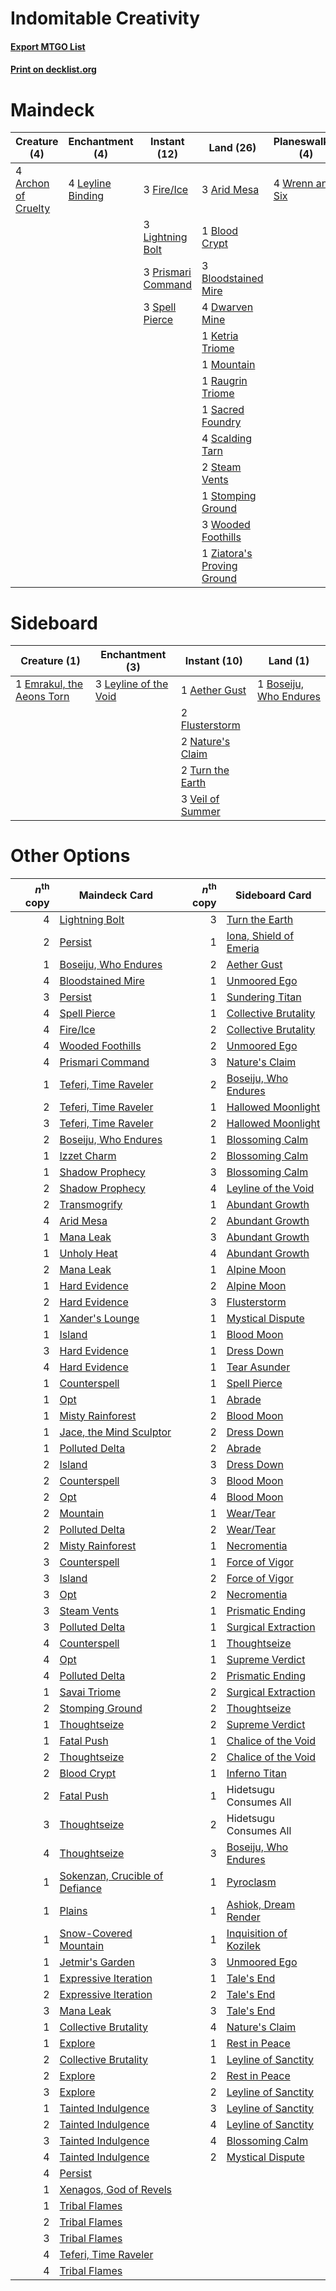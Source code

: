 # Indomitable Creativity

#### [Export MTGO List](../collection/Indomitable%20Creativity/Indomitable%20Creativity.txt)
#### [Print on decklist.org](http://decklist.org/?deckmain=4%09Archon%20of%20Cruelty%0A3%09Arid%20Mesa%0A1%09Blood%20Crypt%0A3%09Bloodstained%20Mire%0A4%09Dwarven%20Mine%0A4%09Fable%20of%20the%20Mirror-Breaker%0A3%09Fire/Ice%0A4%09Indomitable%20Creativity%0A1%09Ketria%20Triome%0A4%09Leyline%20Binding%0A3%09Lightning%20Bolt%0A1%09Mountain%0A1%09Persist%0A3%09Prismari%20Command%0A1%09Raugrin%20Triome%0A1%09Sacred%20Foundry%0A4%09Scalding%20Tarn%0A3%09Spell%20Pierce%0A2%09Steam%20Vents%0A1%09Stomping%20Ground%0A1%09Transmogrify%0A3%09Wooded%20Foothills%0A4%09Wrenn%20and%20Six%0A1%09Ziatora's%20Proving%20Ground&deckside=1%09Aether%20Gust%0A1%09Boseiju,%20Who%20Endures%0A1%09Emrakul,%20the%20Aeons%20Torn%0A2%09Flusterstorm%0A3%09Leyline%20of%20the%20Void%0A2%09Nature's%20Claim%0A2%09Turn%20the%20Earth%0A3%09Veil%20of%20Summer)
# Maindeck

|                                         Creature (4)                                         |                                      Enchantment (4)                                       |                                        Instant (12)                                         |                                              Land (26)                                              |                                     Planeswalker (4)                                     |                                            Sorcery (6)                                            |         Unknown (4)         |
|----------------------------------------------------------------------------------------------|--------------------------------------------------------------------------------------------|---------------------------------------------------------------------------------------------|-----------------------------------------------------------------------------------------------------|------------------------------------------------------------------------------------------|---------------------------------------------------------------------------------------------------|-----------------------------|
|4 [Archon of Cruelty](http://gatherer.wizards.com/Pages/Card/Details.aspx?multiverseid=522151)|4 [Leyline Binding](http://gatherer.wizards.com/Pages/Card/Details.aspx?multiverseid=574504)|3 [Fire/Ice](http://gatherer.wizards.com/Pages/Card/Details.aspx?multiverseid=27165)         |3 [Arid Mesa](http://gatherer.wizards.com/Pages/Card/Details.aspx?multiverseid=405092)               |4 [Wrenn and Six](http://gatherer.wizards.com/Pages/Card/Details.aspx?multiverseid=464166)|4 [Indomitable Creativity](http://gatherer.wizards.com/Pages/Card/Details.aspx?multiverseid=423752)|4 Fable of the Mirror-Breaker|
|                                                                                              |                                                                                            |3 [Lightning Bolt](http://gatherer.wizards.com/Pages/Card/Details.aspx?multiverseid=806)     |1 [Blood Crypt](http://gatherer.wizards.com/Pages/Card/Details.aspx?multiverseid=97102)              |                                                                                          |1 [Persist](http://gatherer.wizards.com/Pages/Card/Details.aspx?multiverseid=522172)               |                             |
|                                                                                              |                                                                                            |3 [Prismari Command](http://gatherer.wizards.com/Pages/Card/Details.aspx?multiverseid=513706)|3 [Bloodstained Mire](http://gatherer.wizards.com/Pages/Card/Details.aspx?multiverseid=405094)       |                                                                                          |1 [Transmogrify](http://gatherer.wizards.com/Pages/Card/Details.aspx?multiverseid=485490)          |                             |
|                                                                                              |                                                                                            |3 [Spell Pierce](http://gatherer.wizards.com/Pages/Card/Details.aspx?multiverseid=425876)    |4 [Dwarven Mine](http://gatherer.wizards.com/Pages/Card/Details.aspx?multiverseid=473205)            |                                                                                          |                                                                                                   |                             |
|                                                                                              |                                                                                            |                                                                                             |1 [Ketria Triome](http://gatherer.wizards.com/Pages/Card/Details.aspx?multiverseid=479770)           |                                                                                          |                                                                                                   |                             |
|                                                                                              |                                                                                            |                                                                                             |1 [Mountain](http://gatherer.wizards.com/Pages/Card/Details.aspx?multiverseid=439859)                |                                                                                          |                                                                                                   |                             |
|                                                                                              |                                                                                            |                                                                                             |1 [Raugrin Triome](http://gatherer.wizards.com/Pages/Card/Details.aspx?multiverseid=479771)          |                                                                                          |                                                                                                   |                             |
|                                                                                              |                                                                                            |                                                                                             |1 [Sacred Foundry](http://gatherer.wizards.com/Pages/Card/Details.aspx?multiverseid=405106)          |                                                                                          |                                                                                                   |                             |
|                                                                                              |                                                                                            |                                                                                             |4 [Scalding Tarn](http://gatherer.wizards.com/Pages/Card/Details.aspx?multiverseid=405107)           |                                                                                          |                                                                                                   |                             |
|                                                                                              |                                                                                            |                                                                                             |2 [Steam Vents](http://gatherer.wizards.com/Pages/Card/Details.aspx?multiverseid=405109)             |                                                                                          |                                                                                                   |                             |
|                                                                                              |                                                                                            |                                                                                             |1 [Stomping Ground](http://gatherer.wizards.com/Pages/Card/Details.aspx?multiverseid=405110)         |                                                                                          |                                                                                                   |                             |
|                                                                                              |                                                                                            |                                                                                             |3 [Wooded Foothills](http://gatherer.wizards.com/Pages/Card/Details.aspx?multiverseid=405116)        |                                                                                          |                                                                                                   |                             |
|                                                                                              |                                                                                            |                                                                                             |1 [Ziatora's Proving Ground](http://gatherer.wizards.com/Pages/Card/Details.aspx?multiverseid=555462)|                                                                                          |                                                                                                   |                             |


# Sideboard

|                                            Creature (1)                                            |                                        Enchantment (3)                                         |                                       Instant (10)                                        |                                            Land (1)                                             |
|----------------------------------------------------------------------------------------------------|------------------------------------------------------------------------------------------------|-------------------------------------------------------------------------------------------|-------------------------------------------------------------------------------------------------|
|1 [Emrakul, the Aeons Torn](http://gatherer.wizards.com/Pages/Card/Details.aspx?multiverseid=397905)|3 [Leyline of the Void](http://gatherer.wizards.com/Pages/Card/Details.aspx?multiverseid=107682)|1 [Aether Gust](http://gatherer.wizards.com/Pages/Card/Details.aspx?multiverseid=466796)   |1 [Boseiju, Who Endures](http://gatherer.wizards.com/Pages/Card/Details.aspx?multiverseid=548579)|
|                                                                                                    |                                                                                                |2 [Flusterstorm](http://gatherer.wizards.com/Pages/Card/Details.aspx?multiverseid=228255)  |                                                                                                 |
|                                                                                                    |                                                                                                |2 [Nature's Claim](http://gatherer.wizards.com/Pages/Card/Details.aspx?multiverseid=382316)|                                                                                                 |
|                                                                                                    |                                                                                                |2 [Turn the Earth](http://gatherer.wizards.com/Pages/Card/Details.aspx?multiverseid=534996)|                                                                                                 |
|                                                                                                    |                                                                                                |3 [Veil of Summer](http://gatherer.wizards.com/Pages/Card/Details.aspx?multiverseid=466952)|                                                                                                 |


# Other Options

|*n*<sup>th</sup> copy|                                              Maindeck Card                                              |*n*<sup>th</sup> copy|                                         Sideboard Card                                          |
|--------------------:|---------------------------------------------------------------------------------------------------------|--------------------:|-------------------------------------------------------------------------------------------------|
|                    4|[Lightning Bolt](http://gatherer.wizards.com/Pages/Card/Details.aspx?multiverseid=806)                   |                    3|[Turn the Earth](http://gatherer.wizards.com/Pages/Card/Details.aspx?multiverseid=534996)        |
|                    2|[Persist](http://gatherer.wizards.com/Pages/Card/Details.aspx?multiverseid=522172)                       |                    1|[Iona, Shield of Emeria](http://gatherer.wizards.com/Pages/Card/Details.aspx?multiverseid=397800)|
|                    1|[Boseiju, Who Endures](http://gatherer.wizards.com/Pages/Card/Details.aspx?multiverseid=548579)          |                    2|[Aether Gust](http://gatherer.wizards.com/Pages/Card/Details.aspx?multiverseid=466796)           |
|                    4|[Bloodstained Mire](http://gatherer.wizards.com/Pages/Card/Details.aspx?multiverseid=405094)             |                    1|[Unmoored Ego](http://gatherer.wizards.com/Pages/Card/Details.aspx?multiverseid=452962)          |
|                    3|[Persist](http://gatherer.wizards.com/Pages/Card/Details.aspx?multiverseid=522172)                       |                    1|[Sundering Titan](http://gatherer.wizards.com/Pages/Card/Details.aspx?multiverseid=442222)       |
|                    4|[Spell Pierce](http://gatherer.wizards.com/Pages/Card/Details.aspx?multiverseid=425876)                  |                    1|[Collective Brutality](http://gatherer.wizards.com/Pages/Card/Details.aspx?multiverseid=414380)  |
|                    4|[Fire/Ice](http://gatherer.wizards.com/Pages/Card/Details.aspx?multiverseid=27165)                       |                    2|[Collective Brutality](http://gatherer.wizards.com/Pages/Card/Details.aspx?multiverseid=414380)  |
|                    4|[Wooded Foothills](http://gatherer.wizards.com/Pages/Card/Details.aspx?multiverseid=405116)              |                    2|[Unmoored Ego](http://gatherer.wizards.com/Pages/Card/Details.aspx?multiverseid=452962)          |
|                    4|[Prismari Command](http://gatherer.wizards.com/Pages/Card/Details.aspx?multiverseid=513706)              |                    3|[Nature's Claim](http://gatherer.wizards.com/Pages/Card/Details.aspx?multiverseid=382316)        |
|                    1|[Teferi, Time Raveler](http://gatherer.wizards.com/Pages/Card/Details.aspx?multiverseid=461148)          |                    2|[Boseiju, Who Endures](http://gatherer.wizards.com/Pages/Card/Details.aspx?multiverseid=548579)  |
|                    2|[Teferi, Time Raveler](http://gatherer.wizards.com/Pages/Card/Details.aspx?multiverseid=461148)          |                    1|[Hallowed Moonlight](http://gatherer.wizards.com/Pages/Card/Details.aspx?multiverseid=398505)    |
|                    3|[Teferi, Time Raveler](http://gatherer.wizards.com/Pages/Card/Details.aspx?multiverseid=461148)          |                    2|[Hallowed Moonlight](http://gatherer.wizards.com/Pages/Card/Details.aspx?multiverseid=398505)    |
|                    2|[Boseiju, Who Endures](http://gatherer.wizards.com/Pages/Card/Details.aspx?multiverseid=548579)          |                    1|[Blossoming Calm](http://gatherer.wizards.com/Pages/Card/Details.aspx?multiverseid=522083)       |
|                    1|[Izzet Charm](http://gatherer.wizards.com/Pages/Card/Details.aspx?multiverseid=338413)                   |                    2|[Blossoming Calm](http://gatherer.wizards.com/Pages/Card/Details.aspx?multiverseid=522083)       |
|                    1|[Shadow Prophecy](http://gatherer.wizards.com/Pages/Card/Details.aspx?multiverseid=574585)               |                    3|[Blossoming Calm](http://gatherer.wizards.com/Pages/Card/Details.aspx?multiverseid=522083)       |
|                    2|[Shadow Prophecy](http://gatherer.wizards.com/Pages/Card/Details.aspx?multiverseid=574585)               |                    4|[Leyline of the Void](http://gatherer.wizards.com/Pages/Card/Details.aspx?multiverseid=107682)   |
|                    2|[Transmogrify](http://gatherer.wizards.com/Pages/Card/Details.aspx?multiverseid=485490)                  |                    1|[Abundant Growth](http://gatherer.wizards.com/Pages/Card/Details.aspx?multiverseid=240017)       |
|                    4|[Arid Mesa](http://gatherer.wizards.com/Pages/Card/Details.aspx?multiverseid=405092)                     |                    2|[Abundant Growth](http://gatherer.wizards.com/Pages/Card/Details.aspx?multiverseid=240017)       |
|                    1|[Mana Leak](http://gatherer.wizards.com/Pages/Card/Details.aspx?multiverseid=45242)                      |                    3|[Abundant Growth](http://gatherer.wizards.com/Pages/Card/Details.aspx?multiverseid=240017)       |
|                    1|[Unholy Heat](http://gatherer.wizards.com/Pages/Card/Details.aspx?multiverseid=522221)                   |                    4|[Abundant Growth](http://gatherer.wizards.com/Pages/Card/Details.aspx?multiverseid=240017)       |
|                    2|[Mana Leak](http://gatherer.wizards.com/Pages/Card/Details.aspx?multiverseid=45242)                      |                    1|[Alpine Moon](http://gatherer.wizards.com/Pages/Card/Details.aspx?multiverseid=447264)           |
|                    1|[Hard Evidence](http://gatherer.wizards.com/Pages/Card/Details.aspx?multiverseid=522122)                 |                    2|[Alpine Moon](http://gatherer.wizards.com/Pages/Card/Details.aspx?multiverseid=447264)           |
|                    2|[Hard Evidence](http://gatherer.wizards.com/Pages/Card/Details.aspx?multiverseid=522122)                 |                    3|[Flusterstorm](http://gatherer.wizards.com/Pages/Card/Details.aspx?multiverseid=228255)          |
|                    1|[Xander's Lounge](http://gatherer.wizards.com/Pages/Card/Details.aspx?multiverseid=555461)               |                    1|[Mystical Dispute](http://gatherer.wizards.com/Pages/Card/Details.aspx?multiverseid=473020)      |
|                    1|[Island](http://gatherer.wizards.com/Pages/Card/Details.aspx?multiverseid=439857)                        |                    1|[Blood Moon](http://gatherer.wizards.com/Pages/Card/Details.aspx?multiverseid=45386)             |
|                    3|[Hard Evidence](http://gatherer.wizards.com/Pages/Card/Details.aspx?multiverseid=522122)                 |                    1|[Dress Down](http://gatherer.wizards.com/Pages/Card/Details.aspx?multiverseid=522115)            |
|                    4|[Hard Evidence](http://gatherer.wizards.com/Pages/Card/Details.aspx?multiverseid=522122)                 |                    1|[Tear Asunder](http://gatherer.wizards.com/Pages/Card/Details.aspx?multiverseid=574663)          |
|                    1|[Counterspell](http://gatherer.wizards.com/Pages/Card/Details.aspx?multiverseid=699)                     |                    1|[Spell Pierce](http://gatherer.wizards.com/Pages/Card/Details.aspx?multiverseid=425876)          |
|                    1|[Opt](http://gatherer.wizards.com/Pages/Card/Details.aspx?multiverseid=442948)                           |                    1|[Abrade](http://gatherer.wizards.com/Pages/Card/Details.aspx?multiverseid=430772)                |
|                    1|[Misty Rainforest](http://gatherer.wizards.com/Pages/Card/Details.aspx?multiverseid=405102)              |                    2|[Blood Moon](http://gatherer.wizards.com/Pages/Card/Details.aspx?multiverseid=45386)             |
|                    1|[Jace, the Mind Sculptor](http://gatherer.wizards.com/Pages/Card/Details.aspx?multiverseid=442051)       |                    2|[Dress Down](http://gatherer.wizards.com/Pages/Card/Details.aspx?multiverseid=522115)            |
|                    1|[Polluted Delta](http://gatherer.wizards.com/Pages/Card/Details.aspx?multiverseid=405104)                |                    2|[Abrade](http://gatherer.wizards.com/Pages/Card/Details.aspx?multiverseid=430772)                |
|                    2|[Island](http://gatherer.wizards.com/Pages/Card/Details.aspx?multiverseid=439857)                        |                    3|[Dress Down](http://gatherer.wizards.com/Pages/Card/Details.aspx?multiverseid=522115)            |
|                    2|[Counterspell](http://gatherer.wizards.com/Pages/Card/Details.aspx?multiverseid=699)                     |                    3|[Blood Moon](http://gatherer.wizards.com/Pages/Card/Details.aspx?multiverseid=45386)             |
|                    2|[Opt](http://gatherer.wizards.com/Pages/Card/Details.aspx?multiverseid=442948)                           |                    4|[Blood Moon](http://gatherer.wizards.com/Pages/Card/Details.aspx?multiverseid=45386)             |
|                    2|[Mountain](http://gatherer.wizards.com/Pages/Card/Details.aspx?multiverseid=439859)                      |                    1|[Wear/Tear](http://gatherer.wizards.com/Pages/Card/Details.aspx?multiverseid=368950)             |
|                    2|[Polluted Delta](http://gatherer.wizards.com/Pages/Card/Details.aspx?multiverseid=405104)                |                    2|[Wear/Tear](http://gatherer.wizards.com/Pages/Card/Details.aspx?multiverseid=368950)             |
|                    2|[Misty Rainforest](http://gatherer.wizards.com/Pages/Card/Details.aspx?multiverseid=405102)              |                    1|[Necromentia](http://gatherer.wizards.com/Pages/Card/Details.aspx?multiverseid=485439)           |
|                    3|[Counterspell](http://gatherer.wizards.com/Pages/Card/Details.aspx?multiverseid=699)                     |                    1|[Force of Vigor](http://gatherer.wizards.com/Pages/Card/Details.aspx?multiverseid=464113)        |
|                    3|[Island](http://gatherer.wizards.com/Pages/Card/Details.aspx?multiverseid=439857)                        |                    2|[Force of Vigor](http://gatherer.wizards.com/Pages/Card/Details.aspx?multiverseid=464113)        |
|                    3|[Opt](http://gatherer.wizards.com/Pages/Card/Details.aspx?multiverseid=442948)                           |                    2|[Necromentia](http://gatherer.wizards.com/Pages/Card/Details.aspx?multiverseid=485439)           |
|                    3|[Steam Vents](http://gatherer.wizards.com/Pages/Card/Details.aspx?multiverseid=405109)                   |                    1|[Prismatic Ending](http://gatherer.wizards.com/Pages/Card/Details.aspx?multiverseid=522101)      |
|                    3|[Polluted Delta](http://gatherer.wizards.com/Pages/Card/Details.aspx?multiverseid=405104)                |                    1|[Surgical Extraction](http://gatherer.wizards.com/Pages/Card/Details.aspx?multiverseid=397706)   |
|                    4|[Counterspell](http://gatherer.wizards.com/Pages/Card/Details.aspx?multiverseid=699)                     |                    1|[Thoughtseize](http://gatherer.wizards.com/Pages/Card/Details.aspx?multiverseid=438676)          |
|                    4|[Opt](http://gatherer.wizards.com/Pages/Card/Details.aspx?multiverseid=442948)                           |                    1|[Supreme Verdict](http://gatherer.wizards.com/Pages/Card/Details.aspx?multiverseid=438776)       |
|                    4|[Polluted Delta](http://gatherer.wizards.com/Pages/Card/Details.aspx?multiverseid=405104)                |                    2|[Prismatic Ending](http://gatherer.wizards.com/Pages/Card/Details.aspx?multiverseid=522101)      |
|                    1|[Savai Triome](http://gatherer.wizards.com/Pages/Card/Details.aspx?multiverseid=479773)                  |                    2|[Surgical Extraction](http://gatherer.wizards.com/Pages/Card/Details.aspx?multiverseid=397706)   |
|                    2|[Stomping Ground](http://gatherer.wizards.com/Pages/Card/Details.aspx?multiverseid=405110)               |                    2|[Thoughtseize](http://gatherer.wizards.com/Pages/Card/Details.aspx?multiverseid=438676)          |
|                    1|[Thoughtseize](http://gatherer.wizards.com/Pages/Card/Details.aspx?multiverseid=438676)                  |                    2|[Supreme Verdict](http://gatherer.wizards.com/Pages/Card/Details.aspx?multiverseid=438776)       |
|                    1|[Fatal Push](http://gatherer.wizards.com/Pages/Card/Details.aspx?multiverseid=423724)                    |                    1|[Chalice of the Void](http://gatherer.wizards.com/Pages/Card/Details.aspx?multiverseid=442211)   |
|                    2|[Thoughtseize](http://gatherer.wizards.com/Pages/Card/Details.aspx?multiverseid=438676)                  |                    2|[Chalice of the Void](http://gatherer.wizards.com/Pages/Card/Details.aspx?multiverseid=442211)   |
|                    2|[Blood Crypt](http://gatherer.wizards.com/Pages/Card/Details.aspx?multiverseid=97102)                    |                    1|[Inferno Titan](http://gatherer.wizards.com/Pages/Card/Details.aspx?multiverseid=376371)         |
|                    2|[Fatal Push](http://gatherer.wizards.com/Pages/Card/Details.aspx?multiverseid=423724)                    |                    1|Hidetsugu Consumes All                                                                           |
|                    3|[Thoughtseize](http://gatherer.wizards.com/Pages/Card/Details.aspx?multiverseid=438676)                  |                    2|Hidetsugu Consumes All                                                                           |
|                    4|[Thoughtseize](http://gatherer.wizards.com/Pages/Card/Details.aspx?multiverseid=438676)                  |                    3|[Boseiju, Who Endures](http://gatherer.wizards.com/Pages/Card/Details.aspx?multiverseid=548579)  |
|                    1|[Sokenzan, Crucible of Defiance](http://gatherer.wizards.com/Pages/Card/Details.aspx?multiverseid=548589)|                    1|[Pyroclasm](http://gatherer.wizards.com/Pages/Card/Details.aspx?multiverseid=129801)             |
|                    1|[Plains](http://gatherer.wizards.com/Pages/Card/Details.aspx?multiverseid=439856)                        |                    1|[Ashiok, Dream Render](http://gatherer.wizards.com/Pages/Card/Details.aspx?multiverseid=461155)  |
|                    1|[Snow-Covered Mountain](http://gatherer.wizards.com/Pages/Card/Details.aspx?multiverseid=121233)         |                    1|[Inquisition of Kozilek](http://gatherer.wizards.com/Pages/Card/Details.aspx?multiverseid=416897)|
|                    1|[Jetmir's Garden](http://gatherer.wizards.com/Pages/Card/Details.aspx?multiverseid=555451)               |                    3|[Unmoored Ego](http://gatherer.wizards.com/Pages/Card/Details.aspx?multiverseid=452962)          |
|                    1|[Expressive Iteration](http://gatherer.wizards.com/Pages/Card/Details.aspx?multiverseid=513678)          |                    1|[Tale's End](http://gatherer.wizards.com/Pages/Card/Details.aspx?multiverseid=466831)            |
|                    2|[Expressive Iteration](http://gatherer.wizards.com/Pages/Card/Details.aspx?multiverseid=513678)          |                    2|[Tale's End](http://gatherer.wizards.com/Pages/Card/Details.aspx?multiverseid=466831)            |
|                    3|[Mana Leak](http://gatherer.wizards.com/Pages/Card/Details.aspx?multiverseid=45242)                      |                    3|[Tale's End](http://gatherer.wizards.com/Pages/Card/Details.aspx?multiverseid=466831)            |
|                    1|[Collective Brutality](http://gatherer.wizards.com/Pages/Card/Details.aspx?multiverseid=414380)          |                    4|[Nature's Claim](http://gatherer.wizards.com/Pages/Card/Details.aspx?multiverseid=382316)        |
|                    1|[Explore](http://gatherer.wizards.com/Pages/Card/Details.aspx?multiverseid=451098)                       |                    1|[Rest in Peace](http://gatherer.wizards.com/Pages/Card/Details.aspx?multiverseid=442021)         |
|                    2|[Collective Brutality](http://gatherer.wizards.com/Pages/Card/Details.aspx?multiverseid=414380)          |                    1|[Leyline of Sanctity](http://gatherer.wizards.com/Pages/Card/Details.aspx?multiverseid=204993)   |
|                    2|[Explore](http://gatherer.wizards.com/Pages/Card/Details.aspx?multiverseid=451098)                       |                    2|[Rest in Peace](http://gatherer.wizards.com/Pages/Card/Details.aspx?multiverseid=442021)         |
|                    3|[Explore](http://gatherer.wizards.com/Pages/Card/Details.aspx?multiverseid=451098)                       |                    2|[Leyline of Sanctity](http://gatherer.wizards.com/Pages/Card/Details.aspx?multiverseid=204993)   |
|                    1|[Tainted Indulgence](http://gatherer.wizards.com/Pages/Card/Details.aspx?multiverseid=555428)            |                    3|[Leyline of Sanctity](http://gatherer.wizards.com/Pages/Card/Details.aspx?multiverseid=204993)   |
|                    2|[Tainted Indulgence](http://gatherer.wizards.com/Pages/Card/Details.aspx?multiverseid=555428)            |                    4|[Leyline of Sanctity](http://gatherer.wizards.com/Pages/Card/Details.aspx?multiverseid=204993)   |
|                    3|[Tainted Indulgence](http://gatherer.wizards.com/Pages/Card/Details.aspx?multiverseid=555428)            |                    4|[Blossoming Calm](http://gatherer.wizards.com/Pages/Card/Details.aspx?multiverseid=522083)       |
|                    4|[Tainted Indulgence](http://gatherer.wizards.com/Pages/Card/Details.aspx?multiverseid=555428)            |                    2|[Mystical Dispute](http://gatherer.wizards.com/Pages/Card/Details.aspx?multiverseid=473020)      |
|                    4|[Persist](http://gatherer.wizards.com/Pages/Card/Details.aspx?multiverseid=522172)                       |                     |                                                                                                 |
|                    1|[Xenagos, God of Revels](http://gatherer.wizards.com/Pages/Card/Details.aspx?multiverseid=378528)        |                     |                                                                                                 |
|                    1|[Tribal Flames](http://gatherer.wizards.com/Pages/Card/Details.aspx?multiverseid=209145)                 |                     |                                                                                                 |
|                    2|[Tribal Flames](http://gatherer.wizards.com/Pages/Card/Details.aspx?multiverseid=209145)                 |                     |                                                                                                 |
|                    3|[Tribal Flames](http://gatherer.wizards.com/Pages/Card/Details.aspx?multiverseid=209145)                 |                     |                                                                                                 |
|                    4|[Teferi, Time Raveler](http://gatherer.wizards.com/Pages/Card/Details.aspx?multiverseid=461148)          |                     |                                                                                                 |
|                    4|[Tribal Flames](http://gatherer.wizards.com/Pages/Card/Details.aspx?multiverseid=209145)                 |                     |                                                                                                 |

